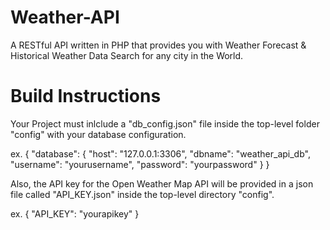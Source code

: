 # Weather-API
A RESTful API written in PHP that provides you with Weather Forecast &amp; Historical Weather Data Search for any city in the World.

# Build Instructions
Your Project must inlclude a "db_config.json" file inside the top-level folder "config" with your database configuration.

ex.
{
    "database": {
        "host": "127.0.0.1:3306",
        "dbname": "weather_api_db",
        "username": "yourusername",
        "password": "yourpassword"
    }
}

Also, the API key for the Open Weather Map API will be provided in a json file called "API_KEY.json" inside the top-level directory "config".

ex.
{
    "API_KEY": "yourapikey"
}